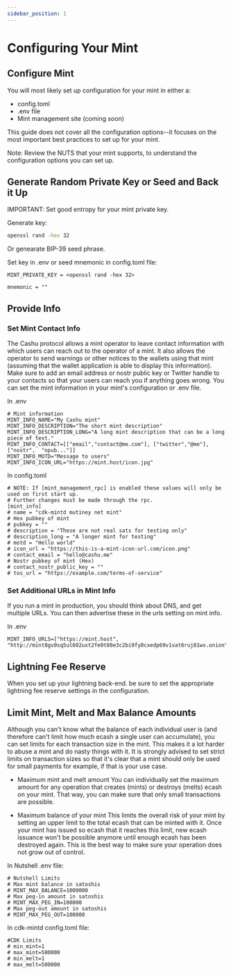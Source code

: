 ```yaml
---
sidebar_position: 1
---
```


# Configuring Your Mint

## Configure Mint

You will most likely set up configuration for your mint in either a:
* config.toml
* .env file
* Mint management site (coming soon)

This guide does not cover all the configuration options--it focuses on the most important best practices to set up for your mint.

Note: Review the NUTS that your mint supports, to understand the configuration options you can set up.

## Generate Random Private Key or Seed and Back it Up

IMPORTANT:  Set good entropy for your mint private key. 

Generate key:
```bash
openssl rand -hex 32
```
Or genearate BIP-39 seed phrase.

Set key in .env or seed mnemonic in config.toml file:
```
MINT_PRIVATE_KEY = <openssl rand -hex 32>
```
```
mnemonic = ""
```

## Provide Info


### Set Mint Contact Info
The Cashu protocol allows a mint operator to leave contact information with which users can reach out to the operator of a mint. It also allows the operator to send warnings or other notices to the wallets using that mint (assuming that the wallet application is able to display this information). Make sure to add an email address or nostr public key or Twitter handle to your contacts so that your users can reach you if anything goes wrong. You can set the mint information in your mint's configuration or .env file.

In .env
```
# Mint information
MINT_INFO_NAME="My Cashu mint"
MINT_INFO_DESCRIPTION="The short mint description"
MINT_INFO_DESCRIPTION_LONG="A long mint description that can be a long piece of text."
MINT_INFO_CONTACT=[["email","contact@me.com"], ["twitter","@me"], ["nostr",  "npub..."]]
MINT_INFO_MOTD="Message to users"
MINT_INFO_ICON_URL="https://mint.host/icon.jpg"
```

In config.toml
```
# NOTE: If [mint_management_rpc] is enabled these values will only be used on first start up.
# Further changes must be made through the rpc.
[mint_info]
# name = "cdk-mintd mutiney net mint"
# Hex pubkey of mint
# pubkey = ""
# description = "These are not real sats for testing only"
# description_long = "A longer mint for testing"
# motd = "Hello world"
# icon_url = "https://this-is-a-mint-icon-url.com/icon.png"
# contact_email = "hello@cashu.me"
# Nostr pubkey of mint (Hex)
# contact_nostr_public_key = ""
# tos_url = "https://example.com/terms-of-service"
```


### Set Additional URLs in Mint Info

If you run a mint in production, you should think about DNS, and get multiple URLs.  You can then advertise these in the urls setting on mint info. 

In .env
```
MINT_INFO_URLS=["https://mint.host", "http://mint8gv0sq5ul602uxt2fe0t80e3c2bi9fy0cxedp69v1vat6ruj81wv.onion"]
```


## Lightning Fee Reserve
When you set up your lightning back-end. be sure to set the appropriate lightning fee reserve settings in the configuration.


## Limit Mint, Melt and Max Balance Amounts


Although you can't know what the balance of each individual user is (and therefore can't limit how much ecash a single user can accumulate), you can set limits for each transaction size in the mint. This makes it a lot harder to abuse a mint and do nasty things with it. It is strongly advised to set strict limits on transaction sizes so that it's clear that a mint should only be used for small payments for example, if that is your use case. 

* Maximum mint and melt amount
You can individually set the maximum amount for any operation that creates (mints) or destroys (melts) ecash on your mint. That way, you can make sure that only small transactions are possible.

* Maximum balance of your mint
This limits the overall risk of your mint by setting an upper limit to the total ecash that can be minted with it. Once your mint has issued so ecash that it reaches this limit, new ecash issuance won't be possible anymore until enough ecash has been destroyed again. This is the best way to make sure your operation does not grow out of control.


In Nutshell .env file:
```
# Nutshell Limits
# Max mint balance in satoshis
# MINT_MAX_BALANCE=1000000
# Max peg-in amount in satoshis
# MINT_MAX_PEG_IN=100000
# Max peg-out amount in satoshis
# MINT_MAX_PEG_OUT=100000

```
In cdk-mintd config.toml file:
```
#CDK Limits
# min_mint=1
# max_mint=500000
# min_melt=1
# max_melt=500000
```










